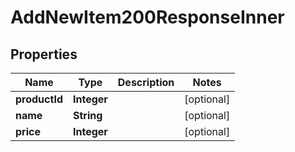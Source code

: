 

# AddNewItem200ResponseInner


## Properties

| Name | Type | Description | Notes |
|------------ | ------------- | ------------- | -------------|
|**productId** | **Integer** |  |  [optional] |
|**name** | **String** |  |  [optional] |
|**price** | **Integer** |  |  [optional] |



